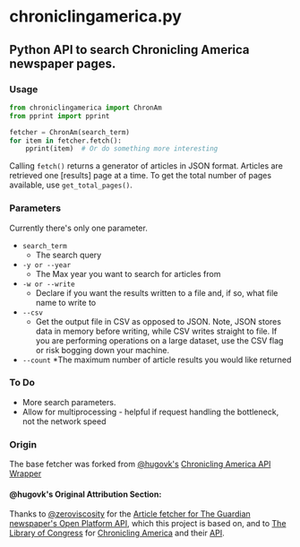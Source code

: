 chroniclingamerica.py
=====================

## Python API to search Chronicling America newspaper pages.

### Usage

```python
from chroniclingamerica import ChronAm
from pprint import pprint

fetcher = ChronAm(search_term)
for item in fetcher.fetch():
    pprint(item)  # Or do something more interesting
```

Calling `fetch()` returns a generator of articles in JSON format. Articles are retrieved one [results] page at a time. 
To get the total number of pages available, use `get_total_pages()`.

### Parameters

Currently there's only one parameter.

* `search_term`
  * The search query
* `-y or --year`
  * The Max year you want to search for articles from
* `-w or --write`
  * Declare if you want the results written to a file and, if so, what file name to write to
* `--csv`
  * Get the output file in CSV as opposed to JSON. Note, JSON stores data in memory before writing, while CSV writes straight to file. If you are performing operations on a large dataset, use the CSV flag or risk bogging down your machine.
* `--count`
  *The maximum number of article results you would like returned

### To Do

* More search parameters.
* Allow for multiprocessing - helpful if request handling the bottleneck, not the network speed

### Origin

The base fetcher was forked from [@hugovk's](https://github.com/hugovk) [Chronicling America API Wrapper](https://github.com/hugovk/chroniclingamerica.py)

#### @hugovk's Original Attribution Section:

Thanks to [@zeroviscosity](https://github.com/zeroviscosity/) for the
[Article fetcher for The Guardian newspaper's Open Platform API](https://github.com/zeroviscosity/guardian-article-fetcher),
which this project is based on, and to 
[The Library of Congress](http://www.loc.gov/) for [Chronicling America](http://chroniclingamerica.loc.gov/) and their 
[API](http://chroniclingamerica.loc.gov/about/api/).
